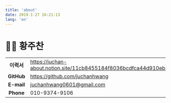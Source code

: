 ```yaml
---
title: 'about'
date: 2019-1-27 16:21:13
lang: 'en'
---
```


# 👨‍💻 황주찬

|            |                                |
|:----------:|--------------------------------|
|  **이력서**   | https://juchan-about.notion.site/11cb8455184f8036bcdfca44d910eb3d |
| **GitHub** | https://github.com/juchanhwang |
| **E-mail** | juchanhwang0601@gmail.com      |
| **Phone**  | 010-9374-9106                  |
 <br/>
